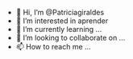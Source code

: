 - 👋 Hi, I’m @Patriciagiraldes
- 👀 I’m interested in aprender
- 🌱 I’m currently learning ...
- 💞️ I’m looking to collaborate on ...
- 📫 How to reach me ...

<!---
Patriciagiraldes/Patriciagiraldes is a ✨ special ✨ repository because its `README.md` (this file) appears on your GitHub profile.
You can click the Preview link to take a look at your changes.
--->

